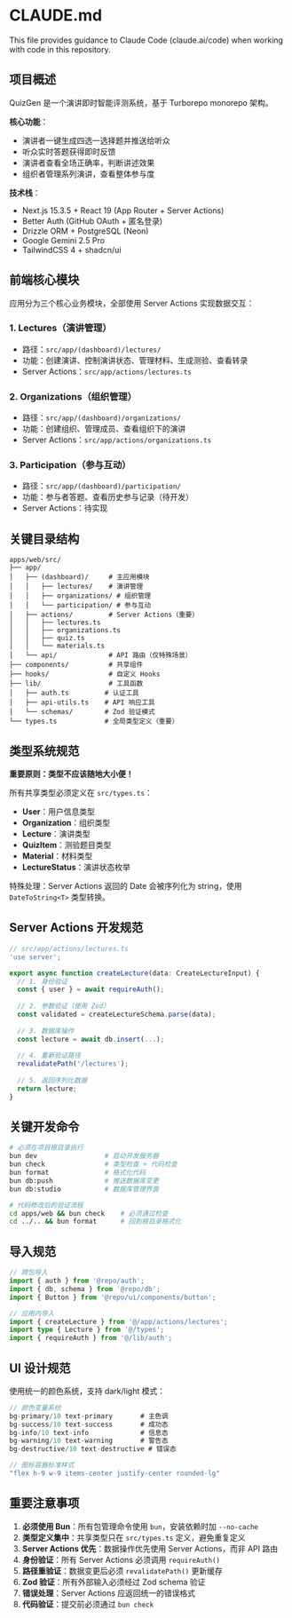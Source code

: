 # CLAUDE.md

This file provides guidance to Claude Code (claude.ai/code) when working with code in this repository.

## 项目概述

QuizGen 是一个演讲即时智能评测系统，基于 Turborepo monorepo 架构。

**核心功能**：
- 演讲者一键生成四选一选择题并推送给听众
- 听众实时答题获得即时反馈
- 演讲者查看全场正确率，判断讲述效果
- 组织者管理系列演讲，查看整体参与度

**技术栈**：
- Next.js 15.3.5 + React 19 (App Router + Server Actions)
- Better Auth (GitHub OAuth + 匿名登录)
- Drizzle ORM + PostgreSQL (Neon)
- Google Gemini 2.5 Pro
- TailwindCSS 4 + shadcn/ui

## 前端核心模块

应用分为三个核心业务模块，全部使用 Server Actions 实现数据交互：

### 1. Lectures（演讲管理）
- 路径：`src/app/(dashboard)/lectures/`
- 功能：创建演讲、控制演讲状态、管理材料、生成测验、查看转录
- Server Actions：`src/app/actions/lectures.ts`

### 2. Organizations（组织管理）
- 路径：`src/app/(dashboard)/organizations/`
- 功能：创建组织、管理成员、查看组织下的演讲
- Server Actions：`src/app/actions/organizations.ts`

### 3. Participation（参与互动）
- 路径：`src/app/(dashboard)/participation/`
- 功能：参与者答题、查看历史参与记录（待开发）
- Server Actions：待实现

## 关键目录结构

```
apps/web/src/
├── app/
│   ├── (dashboard)/     # 主应用模块
│   │   ├── lectures/    # 演讲管理
│   │   ├── organizations/ # 组织管理
│   │   └── participation/ # 参与互动
│   ├── actions/         # Server Actions（重要）
│   │   ├── lectures.ts
│   │   ├── organizations.ts
│   │   ├── quiz.ts
│   │   └── materials.ts
│   └── api/             # API 路由（仅特殊场景）
├── components/          # 共享组件
├── hooks/               # 自定义 Hooks
├── lib/                 # 工具函数
│   ├── auth.ts         # 认证工具
│   ├── api-utils.ts    # API 响应工具
│   └── schemas/        # Zod 验证模式
└── types.ts            # 全局类型定义（重要）
```

## 类型系统规范

**重要原则：类型不应该随地大小便！**

所有共享类型必须定义在 `src/types.ts`：
- **User**：用户信息类型
- **Organization**：组织类型
- **Lecture**：演讲类型
- **QuizItem**：测验题目类型
- **Material**：材料类型
- **LectureStatus**：演讲状态枚举

特殊处理：Server Actions 返回的 Date 会被序列化为 string，使用 `DateToString<T>` 类型转换。

## Server Actions 开发规范

```typescript
// src/app/actions/lectures.ts
'use server';

export async function createLecture(data: CreateLectureInput) {
  // 1. 身份验证
  const { user } = await requireAuth();
  
  // 2. 参数验证（使用 Zod）
  const validated = createLectureSchema.parse(data);
  
  // 3. 数据库操作
  const lecture = await db.insert(...);
  
  // 4. 重新验证路径
  revalidatePath('/lectures');
  
  // 5. 返回序列化数据
  return lecture;
}
```

## 关键开发命令

```bash
# 必须在项目根目录执行
bun dev                 # 启动开发服务器
bun check               # 类型检查 + 代码检查
bun format              # 格式化代码
bun db:push             # 推送数据库变更
bun db:studio           # 数据库管理界面

# 代码修改后的验证流程
cd apps/web && bun check    # 必须通过检查
cd ../.. && bun format      # 回到根目录格式化
```

## 导入规范

```typescript
// 跨包导入
import { auth } from '@repo/auth';
import { db, schema } from '@repo/db';
import { Button } from '@repo/ui/components/button';

// 应用内导入
import { createLecture } from '@/app/actions/lectures';
import type { Lecture } from '@/types';
import { requireAuth } from '@/lib/auth';
```

## UI 设计规范

使用统一的颜色系统，支持 dark/light 模式：

```typescript
// 颜色变量系统
bg-primary/10 text-primary       # 主色调
bg-success/10 text-success       # 成功态
bg-info/10 text-info             # 信息态
bg-warning/10 text-warning       # 警告态
bg-destructive/10 text-destructive # 错误态

// 图标容器标准样式
"flex h-9 w-9 items-center justify-center rounded-lg"
```

## 重要注意事项

1. **必须使用 Bun**：所有包管理命令使用 `bun`，安装依赖时加 `--no-cache`
2. **类型定义集中**：共享类型只在 `src/types.ts` 定义，避免重复定义
3. **Server Actions 优先**：数据操作优先使用 Server Actions，而非 API 路由
4. **身份验证**：所有 Server Actions 必须调用 `requireAuth()`
5. **路径重验证**：数据变更后必须 `revalidatePath()` 更新缓存
6. **Zod 验证**：所有外部输入必须经过 Zod schema 验证
7. **错误处理**：Server Actions 应返回统一的错误格式
8. **代码验证**：提交前必须通过 `bun check`